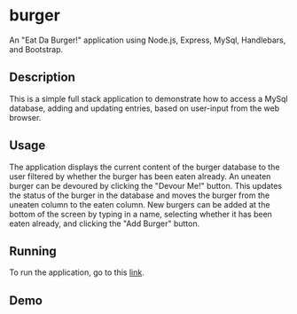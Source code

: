 # burger

An "Eat Da Burger!" application using Node.js, Express, MySql, Handlebars, and Bootstrap.

<h2>Description</h2>

This is a simple full stack application to demonstrate how to access a MySql database, adding and updating entries,  based on user-input from the web browser.

<h2>Usage</h2>
The application displays the current content of the burger database to the user filtered by whether the burger has been eaten already.  An uneaten burger can be devoured by clicking the "Devour Me!" button.  This updates the status of the burger in the database and moves the burger from the uneaten column to the eaten column.  New burgers can be added at the bottom of the screen by typing in a name, selecting whether it has been eaten already, and clicking the "Add Burger" button.

<h2>Running</h2>
To run the application, go to this <a href="https://polar-lowlands-54134.herokuapp.com/">link</a>.

<h2>Demo</h2>
